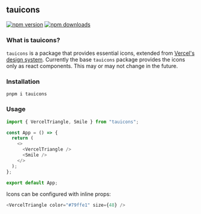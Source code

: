 ## tauicons

[![npm version](https://img.shields.io/npm/v/tauicons.svg?style=flat-square)](https://www.npmjs.com/package/tauicons)
[![npm downloads](https://img.shields.io/npm/dm/tauicons.svg?style=flat-square)](https://www.npmjs.com/package/tauicons)

### What is tauicons?
`tauicons` is a package that provides essential icons, extended from
[Vercel's design system](https://vercel.com/design/icons). Currently
the base `tauicons` package provides the icons only as react
components. This may or may not change in the future.

### Installation
    pnpm i tauicons

### Usage
```typescript jsx
import { VercelTriangle, Smile } from "tauicons";

const App = () => {
  return (
    <>
      <VercelTriangle />
      <Smile />
    </>
  );
};

export default App;
```

Icons can be configured with inline props:
```typescript jsx
<VercelTriangle color="#79ffe1" size={48} />
```
